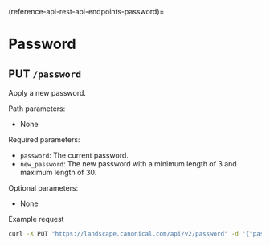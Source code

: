 (reference-api-rest-api-endpoints-password)=
# Password

## PUT `/password`

Apply a new password.

Path parameters:

- None

Required parameters:

- `password`: The current password.
- `new_password`: The new password with a minimum length of 3 and maximum length of 30.

Optional parameters:

- None

Example request

```bash
curl -X PUT "https://landscape.canonical.com/api/v2/password" -d '{"password": "pwd", "new_password": "more_secure_pwd"}' -H Authorization:"Bearer $JWT"
```

